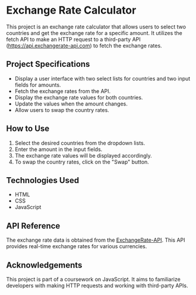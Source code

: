 # Exchange Rate Calculator

This project is an exchange rate calculator that allows users to select two countries and get the exchange rate for a specific amount. It utilizes the fetch API to make an HTTP request to a third-party API (https://api.exchangerate-api.com) to fetch the exchange rates.

## Project Specifications

- Display a user interface with two select lists for countries and two input fields for amounts.
- Fetch the exchange rates from the API.
- Display the exchange rate values for both countries.
- Update the values when the amount changes.
- Allow users to swap the country rates.

## How to Use

1. Select the desired countries from the dropdown lists.
2. Enter the amount in the input fields.
3. The exchange rate values will be displayed accordingly.
4. To swap the country rates, click on the "Swap" button.

## Technologies Used

- HTML
- CSS
- JavaScript

## API Reference

The exchange rate data is obtained from the [ExchangeRate-API](https://api.exchangerate-api.com). This API provides real-time exchange rates for various currencies.

## Acknowledgements

This project is part of a coursework on JavaScript. It aims to familiarize developers with making HTTP requests and working with third-party APIs.
